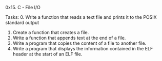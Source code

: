 0x15. C - File I/O

Tasks:
0. Write a function that reads a text file and prints it to the POSIX standard output
1. Create a function that creates a file.
2. Write a function that appends text at the end of a file.
3. Write a program that copies the content of a file to another file.
4. Write a program that displays the information contained in the ELF header at the start of an ELF file.
